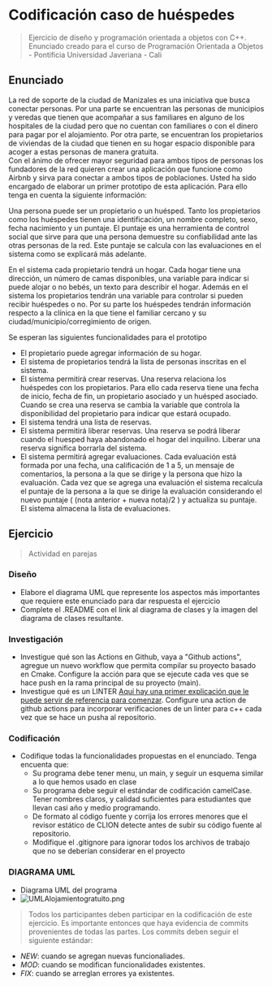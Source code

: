 # Codificación caso de huéspedes
> Ejercicio de diseño y programación orientada a objetos con C++. 
Enunciado creado para el curso de Programación Orientada a Objetos - Pontificia Universidad Javeriana - Cali

## Enunciado 
La red de soporte de la ciudad de Manizales es una iniciativa que busca conectar personas. Por una parte se encuentran las personas de municipios y veredas que tienen que acompañar a sus familiares en alguno de los hospitales de la ciudad pero que no cuentan con familiares o con el dinero para pagar por el alojamiento.  Por otra parte, se encuentran los propietarios de viviendas de la ciudad que tienen en su hogar espacio disponible para acoger a estas personas de manera gratuita.  
Con el ánimo de ofrecer mayor seguridad para ambos tipos de personas los fundadores de la red quieren crear una aplicación que funcione como Airbnb y sirva para conectar a ambos tipos de poblaciones.  Usted ha sido encargado de elaborar un primer prototipo de esta aplicación. Para ello tenga en cuenta la siguiente información: 

Una persona puede ser un propietario o un huésped.  Tanto los propietarios como los huéspedes tienen una identificación, un nombre completo, sexo, fecha nacimiento y un puntaje. El puntaje es una herramienta de control social que sirve para que una persona demuestre su confiabilidad ante las otras personas de la red.  Este puntaje se calcula con las evaluaciones en el sistema como se explicará más adelante.

En el sistema cada propietario tendrá un hogar.  Cada hogar tiene una dirección, un número de camas disponibles, una variable para indicar si puede alojar o no bebés, un texto para describir el hogar. Además en el sistema los propietarios tendrán una variable para controlar si pueden recibir huéspedes o no.  Por su parte los huéspedes tendrán información respecto a la clínica en la que tiene el familiar cercano y su ciudad/municipio/corregimiento de origen.

Se esperan las siguientes funcionalidades para el prototipo

* El propietario puede agregar información de su hogar. 
* El sistema de propietarios tendrá la lista de personas inscritas en el sistema. 
* El sistema permitirá crear reservas. Una reserva relaciona los huéspedes con los propietarios. Para ello cada reserva tiene una fecha de inicio, fecha de fin, un propietario asociado y un huésped asociado. Cuando se crea una reserva se cambia la variable que controla la disponibilidad del propietario para indicar que estará ocupado.  
* El sistema tendrá una lista de reservas. 
* El sistema permitirá liberar reservas. Una reserva se podrá liberar cuando el huesped haya abandonado el hogar del inquilino. Liberar una reserva significa borrarla del sistema. 
* El sistema permitirá agregar evaluaciones. Cada evaluación está formada por una fecha, una calificación de 1 a 5, un mensaje de comentarios, la persona a la que se dirige y la persona que hizo la evaluación.  Cada vez que se agrega una evaluación el sistema recalcula el puntaje de la persona a la que se dirige la evaluación considerando el nuevo puntaje ( (nota anterior + nueva nota)/2 )  y actualiza su puntaje.  El sistema almacena la lista de evaluaciones. 

## Ejercicio
> Actividad en parejas
### Diseño
* Elabore el diagrama UML que represente los aspectos más importantes que requiere este enunciado para dar respuesta el ejercicio
* Complete el .README con el link al diagrama de clases y la imagen del diagrama de clases resultante. 

### Investigación
  * Investigue qué son las Actions en Github,  vaya a "Github actions", agregue un nuevo workflow que permita compilar su proyecto basado en Cmake. Configure la acción para que se ejecute cada ves que se hace push en la rama principal de su proyecto (main).
  *  Investigue qué es un LINTER [Aquí hay una primer explicación que le puede servir de referencia para comenzar](https://www.testim.io/blog/what-is-a-linter-heres-a-definition-and-quick-start-guide/). Configure una action de github actions para incorporar verificaciones de un linter para c++ cada vez que se hace un pusha al repositorio. 

### Codificación
* Codifique todas la funcionalidades propuestas en el enunciado. Tenga encuenta que:
  * Su programa debe tener menu, un main, y seguir un esquema similar a lo que hemos usado en clase
  * Su programa debe seguir el estándar de codificación camelCase. Tener nombres claros, y calidad suficientes para estudiantes que llevan casi año y medio programando.
  * De formato al código fuente y corrija los errores menores que el revisor estático de CLION detecte antes de subir su código fuente al repositorio. 
  * Modifique el .gitignore para ignorar todos los archivos de trabajo que no se deberían considerar en el proyecto

### DIAGRAMA UML
* Diagrama UML del programa
* ![UMLAlojamientogratuito.png](UMLAlojamientogratuito.png)
>Todos los participantes deben participar en la codificación de este ejercicio. Es importante entonces que haya evidencia de commits provenientes de todas las partes. Los commits deben seguir el siguiente estándar:
  * *NEW*: cuando se agregan nuevas funcionaliades. 
  * *MOD*: cuando se modifican funcionalidades existentes. 
  * *FIX*: cuando se arreglan errores ya existentes. 
